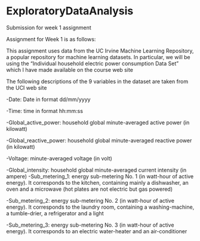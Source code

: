 # ExploratoryDataAnalysis
Submission for week 1 assignment


Assignment for Week 1 is as follows:

This assignment uses data from the UC Irvine Machine Learning Repository, a popular repository for machine learning datasets. In particular, we will be using the “Individual household electric power consumption Data Set” which I have made available on the course web site



The following descriptions of the 9 variables in the dataset are taken from the UCI web site

-Date: Date in format dd/mm/yyyy

-Time: time in format hh:mm:ss

-Global_active_power: household global minute-averaged active power (in kilowatt)

-Global_reactive_power: household global minute-averaged reactive power (in kilowatt)

-Voltage: minute-averaged voltage (in volt)


-Global_intensity: household global minute-averaged current intensity (in ampere)
-Sub_metering_1: energy sub-metering No. 1 (in watt-hour of active energy). It corresponds to the kitchen, containing mainly a dishwasher, an oven and a microwave (hot plates are not electric but gas powered)

-Sub_metering_2: energy sub-metering No. 2 (in watt-hour of active energy). It corresponds to the laundry room, containing a washing-machine, a tumble-drier, a refrigerator and a light

-Sub_metering_3: energy sub-metering No. 3 (in watt-hour of active energy). It corresponds to an electric water-heater and an air-conditioner


